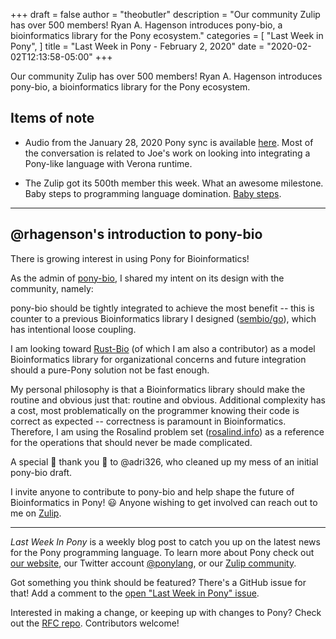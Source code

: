 +++
draft = false
author = "theobutler"
description = "Our community Zulip has over 500 members! Ryan A. Hagenson introduces pony-bio, a bioinformatics library for the Pony ecosystem."
categories = [
    "Last Week in Pony",
]
title = "Last Week in Pony - February 2, 2020"
date = "2020-02-02T12:13:58-05:00"
+++

Our community Zulip has over 500 members! Ryan A. Hagenson introduces pony-bio, a bioinformatics library for the Pony ecosystem.

<!--more-->


## Items of note

- Audio from the January 28, 2020 Pony sync is available [here](https://sync-recordings.ponylang.io/r/2020_01_28.m4a). Most of the conversation is related to Joe's work on looking into integrating a Pony-like language with Verona runtime.

- The Zulip got its 500th member this week. What an awesome milestone. Baby steps to programming language domination. [Baby steps](https://www.youtube.com/watch?v=ncFCdCjBqcE).

___
## @rhagenson's introduction to pony-bio

There is growing interest in using Pony for Bioinformatics!

As the admin of [pony-bio](https://github.com/pony-bio/pony-bio), I shared my intent on its design with the community, namely:

pony-bio should be tightly integrated to achieve the most benefit -- this is counter to a previous Bioinformatics library I designed ([sembio/go](http://github.com/sembio/go)), which has intentional loose coupling.

I am looking toward [Rust-Bio](http://github.com/rust-bio/) (of which I am also a contributor) as a model Bioinformatics library for organizational concerns and future integration should a pure-Pony solution not be fast enough.

My personal philosophy is that a Bioinformatics library should make the routine and obvious just that: routine and obvious. Additional complexity has a cost, most problematically on the programmer knowing their code is correct as expected -- correctness is paramount in Bioinformatics. Therefore, I am using the Rosalind problem set ([rosalind.info](http://rosalind.info)) as a reference for the operations that should never be made complicated.

A special :tada: thank you :tada: to @adri326, who cleaned up my mess of an initial pony-bio draft.

I invite anyone to contribute to pony-bio and help shape the future of Bioinformatics in Pony! :smiley: Anyone wishing to get involved can reach out to me on [Zulip](https://ponylang.zulipchat.com).
___

_Last Week In Pony_ is a weekly blog post to catch you up on the latest news for the Pony programming language. To learn more about Pony check out [our website](https://ponylang.io), our Twitter account [@ponylang](https://twitter.com/ponylang), or our [Zulip community](https://ponylang.zulipchat.com).

Got something you think should be featured? There's a GitHub issue for that! Add a comment to the [open "Last Week in Pony" issue](https://github.com/ponylang/ponylang.github.io/issues?q=is%3Aissue+is%3Aopen+label%3Alast-week-in-pony).

Interested in making a change, or keeping up with changes to Pony? Check out the [RFC repo](https://github.com/ponylang/rfcs). Contributors welcome!
